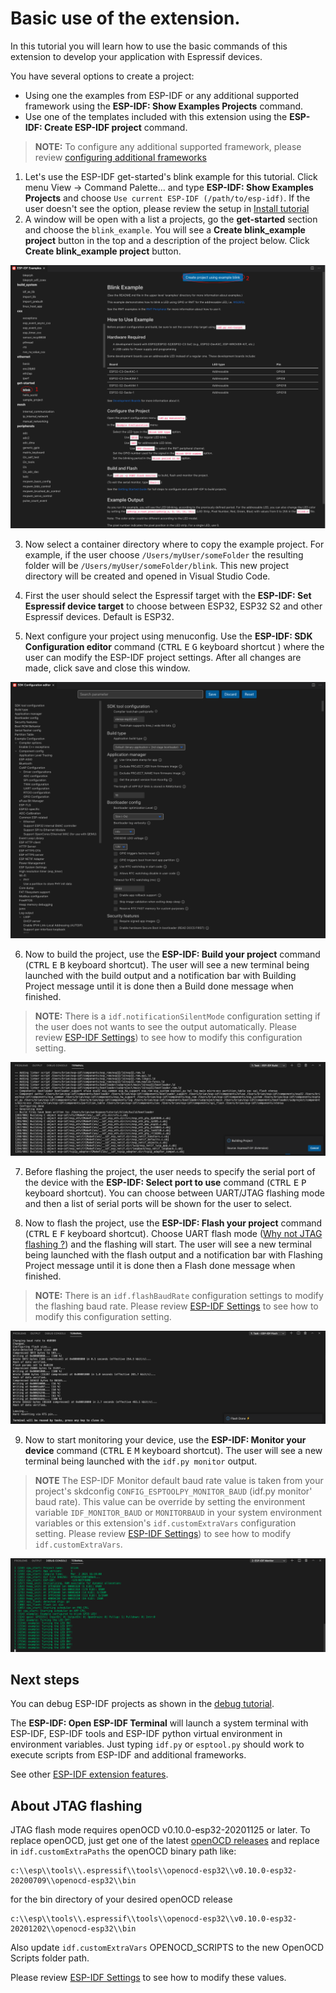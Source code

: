 # Basic use of the extension.

In this tutorial you will learn how to use the basic commands of this extension to develop your application with Espressif devices.

You have several options to create a project:

- Using one the examples from ESP-IDF or any additional supported framework using the **ESP-IDF: Show Examples Projects** command.
- Use one of the templates included with this extension using the **ESP-IDF: Create ESP-IDF project** command.

> **NOTE:** To configure any additional supported framework, please review [configuring additional frameworks](./additional_frameworks.md)

1. Let's use the ESP-IDF get-started's blink example for this tutorial. Click menu View -> Command Palette... and type **ESP-IDF: Show Examples Projects** and choose `Use current ESP-IDF (/path/to/esp-idf)`. If the user doesn't see the option, please review the setup in [Install tutorial](./install.md)
2. A window will be open with a list a projects, go the **get-started** section and choose the `blink_example`. You will see a **Create blink_example project** button in the top and a description of the project below. Click **Create blink_example project** button.

<p align="center">
  <img src="../../media/basic_use/blink_example.png" alt="Install complete">
</p>

3. Now select a container directory where to copy the example project. For example, if the user choose `/Users/myUser/someFolder` the resulting folder will be `/Users/myUser/someFolder/blink`. This new project directory will be created and opened in Visual Studio Code.

4. First the user should select the Espressif target with the **ESP-IDF: Set Espressif device target** to choose between ESP32, ESP32 S2 and other Espressif devices. Default is ESP32.

5. Next configure your project using menuconfig. Use the **ESP-IDF: SDK Configuration editor** command (<kbd>CTRL</kbd> <kbd>E</kbd> <kbd>G</kbd> keyboard shortcut ) where the user can modify the ESP-IDF project settings. After all changes are made, click save and close this window.

<p align="center">
  <img src="../../media/basic_use/gui_menuconfig.png" alt="Install complete">
</p>

6. Now to build the project, use the **ESP-IDF: Build your project** command (<kbd>CTRL</kbd> <kbd>E</kbd> <kbd>B</kbd> keyboard shortcut). The user will see a new terminal being launched with the build output and a notification bar with Building Project message until it is done then a Build done message when finished.

> **NOTE:** There is a `idf.notificationSilentMode` configuration setting if the user does not wants to see the output automatically. Please review [ESP-IDF Settings](../SETTINGS.md)) to see how to modify this configuration setting.

<p align="center">
  <img src="../../media/basic_use/build.png" alt="Building">
</p>

7. Before flashing the project, the user needs to specify the serial port of the device with the **ESP-IDF: Select port to use** command (<kbd>CTRL</kbd> <kbd>E</kbd> <kbd>P</kbd> keyboard shortcut). You can choose between UART/JTAG flashing mode and then a list of serial ports will be shown for the user to select.

8. Now to flash the project, use the **ESP-IDF: Flash your project** command (<kbd>CTRL</kbd> <kbd>E</kbd> <kbd>F</kbd> keyboard shortcut). Choose UART flash mode ([Why not JTAG flashing ?](#About-JTAG-flashing)) and the flashing will start. The user will see a new terminal being launched with the flash output and a notification bar with Flashing Project message until it is done then a Flash done message when finished.

> **NOTE:** There is an `idf.flashBaudRate` configuration settings to modify the flashing baud rate. Please review [ESP-IDF Settings](../SETTINGS.md) to see how to modify this configuration setting.

<p align="center">
  <img src="../../media/basic_use/flash.png" alt="Flashing">
</p>

9. Now to start monitoring your device, use the **ESP-IDF: Monitor your device** command (<kbd>CTRL</kbd> <kbd>E</kbd> <kbd>M</kbd> keyboard shortcut). The user will see a new terminal being launched with the `idf.py monitor` output.

> **NOTE** The ESP-IDF Monitor default baud rate value is taken from your project's skdconfig `CONFIG_ESPTOOLPY_MONITOR_BAUD` (idf.py monitor' baud rate). This value can be override by setting the environment variable `IDF_MONITOR_BAUD` or `MONITORBAUD` in your system environment variables or this extension's `idf.customExtraVars` configuration setting. Please review [ESP-IDF Settings](../SETTINGS.md)) to see how to modify `idf.customExtraVars`.

<p align="center">
  <img src="../../media/basic_use/monitor.png" alt="Monitor">
</p>

## Next steps

You can debug ESP-IDF projects as shown in the [debug tutorial](./debugging.md).

The **ESP-IDF: Open ESP-IDF Terminal** will launch a system terminal with ESP-IDF, ESP-IDF tools and ESP-IDF python virtual environment in environment variables. Just typing `idf.py` or `esptool.py` should work to execute scripts from ESP-IDF and additional frameworks.

See other [ESP-IDF extension features](../FEATURES.md).

## About JTAG flashing

JTAG flash mode requires openOCD v0.10.0-esp32-20201125 or later. To replace openOCD, just get one of the latest [openOCD releases](https://github.com/espressif/openocd-esp32/releases) and replace in `idf.customExtraPaths` the openOCD binary path like:

```
c:\\esp\\tools\\.espressif\\tools\\openocd-esp32\\v0.10.0-esp32-20200709\\openocd-esp32\\bin
```

for the bin directory of your desired openOCD release

```
c:\\esp\\tools\\.espressif\\tools\\openocd-esp32\\v0.10.0-esp32-20201202\\openocd-esp32\\bin
```

Also update `idf.customExtraVars` OPENOCD_SCRIPTS to the new OpenOCD Scripts folder path.

Please review [ESP-IDF Settings](../SETTINGS.md) to see how to modify these values.
